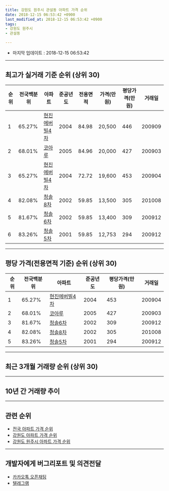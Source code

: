 ```yaml
---
title: 강원도 원주시 관설동 아파트 가격 순위
date: 2018-12-15 06:53:42 +0900
last_modified_at: 2018-12-15 06:53:42 +0900
tags:
- 강원도 원주시
- 관설동

---
```


* 마지막 업데이트 : 2018-12-15 06:53:42

---

## 최고가 실거래 기준 순위 (상위 30)


|순위|전국백분위|아파트|준공년도|전용면적|가격(만원)|평당가격(만원)|거래일|
|---|---|---|---|---|---|---|---|
|1|65.27%|[현진에버빌4차](https://search.naver.com/search.naver?query=%EA%B0%95%EC%9B%90%EB%8F%84+%EC%9B%90%EC%A3%BC%EC%8B%9C+%EA%B4%80%EC%84%A4%EB%8F%99+%ED%98%84%EC%A7%84%EC%97%90%EB%B2%84%EB%B9%8C4%EC%B0%A8)|2004|84.98|20,500|446|200909|
|2|68.01%|[코아루](https://search.naver.com/search.naver?query=%EA%B0%95%EC%9B%90%EB%8F%84+%EC%9B%90%EC%A3%BC%EC%8B%9C+%EA%B4%80%EC%84%A4%EB%8F%99+%EC%BD%94%EC%95%84%EB%A3%A8)|2005|84.96|20,000|427|200903|
|3|65.27%|[현진에버빌4차](https://search.naver.com/search.naver?query=%EA%B0%95%EC%9B%90%EB%8F%84+%EC%9B%90%EC%A3%BC%EC%8B%9C+%EA%B4%80%EC%84%A4%EB%8F%99+%ED%98%84%EC%A7%84%EC%97%90%EB%B2%84%EB%B9%8C4%EC%B0%A8)|2004|72.72|19,600|453|200904|
|4|82.08%|[청솔8차](https://search.naver.com/search.naver?query=%EA%B0%95%EC%9B%90%EB%8F%84+%EC%9B%90%EC%A3%BC%EC%8B%9C+%EA%B4%80%EC%84%A4%EB%8F%99+%EC%B2%AD%EC%86%948%EC%B0%A8)|2002|59.85|13,500|305|201008|
|5|81.67%|[청솔6차](https://search.naver.com/search.naver?query=%EA%B0%95%EC%9B%90%EB%8F%84+%EC%9B%90%EC%A3%BC%EC%8B%9C+%EA%B4%80%EC%84%A4%EB%8F%99+%EC%B2%AD%EC%86%946%EC%B0%A8)|2002|59.85|13,400|309|200912|
|6|83.26%|[청솔5차](https://search.naver.com/search.naver?query=%EA%B0%95%EC%9B%90%EB%8F%84+%EC%9B%90%EC%A3%BC%EC%8B%9C+%EA%B4%80%EC%84%A4%EB%8F%99+%EC%B2%AD%EC%86%945%EC%B0%A8)|2001|59.85|12,753|294|200912|


---

## 평당 가격(전용면적 기준) 순위 (상위 30)


|순위|전국백분위|아파트|준공년도|평당가격(만원)|거래일|
|---|---|---|---|---|---|
|1|65.27%|[현진에버빌4차](https://search.naver.com/search.naver?query=%EA%B0%95%EC%9B%90%EB%8F%84+%EC%9B%90%EC%A3%BC%EC%8B%9C+%EA%B4%80%EC%84%A4%EB%8F%99+%ED%98%84%EC%A7%84%EC%97%90%EB%B2%84%EB%B9%8C4%EC%B0%A8)|2004|453|200904|
|2|68.01%|[코아루](https://search.naver.com/search.naver?query=%EA%B0%95%EC%9B%90%EB%8F%84+%EC%9B%90%EC%A3%BC%EC%8B%9C+%EA%B4%80%EC%84%A4%EB%8F%99+%EC%BD%94%EC%95%84%EB%A3%A8)|2005|427|200903|
|3|81.67%|[청솔6차](https://search.naver.com/search.naver?query=%EA%B0%95%EC%9B%90%EB%8F%84+%EC%9B%90%EC%A3%BC%EC%8B%9C+%EA%B4%80%EC%84%A4%EB%8F%99+%EC%B2%AD%EC%86%946%EC%B0%A8)|2002|309|200912|
|4|82.08%|[청솔8차](https://search.naver.com/search.naver?query=%EA%B0%95%EC%9B%90%EB%8F%84+%EC%9B%90%EC%A3%BC%EC%8B%9C+%EA%B4%80%EC%84%A4%EB%8F%99+%EC%B2%AD%EC%86%948%EC%B0%A8)|2002|305|201008|
|5|83.26%|[청솔5차](https://search.naver.com/search.naver?query=%EA%B0%95%EC%9B%90%EB%8F%84+%EC%9B%90%EC%A3%BC%EC%8B%9C+%EA%B4%80%EC%84%A4%EB%8F%99+%EC%B2%AD%EC%86%945%EC%B0%A8)|2001|294|200912|


---

## 최근 3개월 거래량 순위 (상위 30)


<div style="width:100%;">
    <canvas id="deal_count_ranking" height="250"></canvas>
</div>


<script>
new Chart(document.getElementById("deal_count_ranking"), {
    type: 'horizontalBar',
    data: {
        labels: ['청솔8차', '청솔6차', '청솔5차', '코아루', '현진에버빌4차'],
        datasets: [{
            label: '실거래 수',
            data: [6, 5, 4, 2, 1],
            borderColor: "rgba(255, 0, 128, 1)",
            backgroundColor: "rgba(255, 0, 128, 0.5)",
            fill: false,
        }]
    },
    options: {
        responsive: true,
        title: {
            display: true,
            text: '최근 3개월 거래량 순위'
        },
        tooltips: {
            mode: 'index',
            intersect: false,
            callbacks: {
                title: function(tooltipItems, data) {
                    return "실거래 수:";
                },
                label: function(tooltipItem, data) {
                    return data.labels[tooltipItem.index] + ": " + tooltipItem.xLabel;
                }
            }
        },
        hover: {
            mode: 'nearest',
            intersect: true
        },
        scales: {
            xAxes: [{
                display: true,
                scaleLabel: {
                    display: true,
                    labelString: '실거래 수'
                },
                ticks: {
                    suggestedMin: 0,
                }
            }],
            yAxes: [{
                display: true,
                ticks: {
                    autoSkip: false,
                    callback: function(value, index, values) {
                        if (value.length > 15)
                            return value.substr(0, 13) + "...";
                        else
                            return value;
                    }
                },
                scaleLabel: {
                    display: false,
                }
            }]
        }
    }
});

</script>


---

## 10년 간 거래량 추이


<div style="width:100%;">
    <canvas id="deal_progress" height="250"></canvas>
</div>

<script>
new Chart(document.getElementById("deal_progress"), {
    type: 'line',
    data: {
        labels: ['200812','200901','200902','200903','200904','200905','200906','200907','200908','200909','200910','200911','200912','201001','201002','201003','201004','201005','201006','201007','201008','201009','201010','201011','201012','201101','201102','201103','201104','201105','201106','201107','201108','201109','201110','201111','201112','201201','201202','201203','201204','201205','201206','201207','201208','201209','201210','201211','201212','201301','201302','201303','201304','201305','201306','201307','201308','201309','201310','201311','201312','201401','201402','201403','201404','201405','201406','201407','201408','201409','201410','201411','201412','201501','201502','201503','201504','201505','201506','201507','201508','201509','201510','201511','201512','201601','201602','201603','201604','201605','201606','201607','201608','201609','201610','201611','201612','201701','201702','201703','201704','201705','201706','201707','201708','201709','201710','201711','201712','201801','201802','201803','201804','201805','201806','201807','201808','201809','201810','201811','201812'],
        datasets: [{
            label: '실거래 수',
            pointRadius: 1,
            data: [0, 2, 6, 3, 3, 2, 2, 1, 1, 3, 6, 4, 17, 5, 3, 2, 3, 3, 0, 0, 3, 4, 4, 5, 3, 11, 13, 13, 13, 9, 4, 6, 4, 5, 8, 6, 8, 1, 3, 4, 35, 5, 5, 18, 13, 35, 43, 31, 28, 21, 14, 24, 38, 26, 27, 18, 19, 22, 27, 28, 27, 21, 23, 17, 10, 8, 17, 70, 16, 40, 53, 30, 34, 24, 30, 39, 34, 10, 17, 15, 23, 22, 34, 28, 27, 18, 9, 38, 21, 19, 22, 14, 17, 15, 22, 16, 13, 8, 24, 6, 11, 10, 18, 12, 14, 14, 9, 11, 6, 2, 12, 16, 12, 4, 5, 7, 46, 8, 12, 4, 2],
            borderColor: "rgba(255, 201, 14, 1)",
            backgroundColor: "rgba(255, 201, 14, 0.5)",
            fill: true,
        }]
    },
    options: {
        responsive: true,
        title: {
            display: true,
            text: '10년간 거래량 추이'
        },
        tooltips: {
            mode: 'index',
            intersect: false,
        },
        hover: {
            mode: 'nearest',
            intersect: true
        },
        scales: {
            xAxes: [{
                display: true,
                scaleLabel: {
                    display: true,
                    labelString: '년/월'
                }
            }],
            yAxes: [{
                display: true,
                ticks: {
                    suggestedMin: 0,
                },
                scaleLabel: {
                    display: true,
                    labelString: '실거래 수'
                }
            }]
        }
    }
});

</script>


---

## 관련 순위

- [전국 아파트 가격 순위](https://inasie.github.io/apt-ranking/전국)
- [강원도 아파트 가격 순위](https://inasie.github.io/apt-ranking/강원도)
- [강원도 원주시 아파트 가격 순위](https://inasie.github.io/apt-ranking/강원도-원주시)


---

## 개발자에게 버그리포트 및 의견전달

- [카카오톡 오픈채팅](https://open.kakao.com/o/gLJUAP4)
- [텔레그램](https://t.me/inasie)

